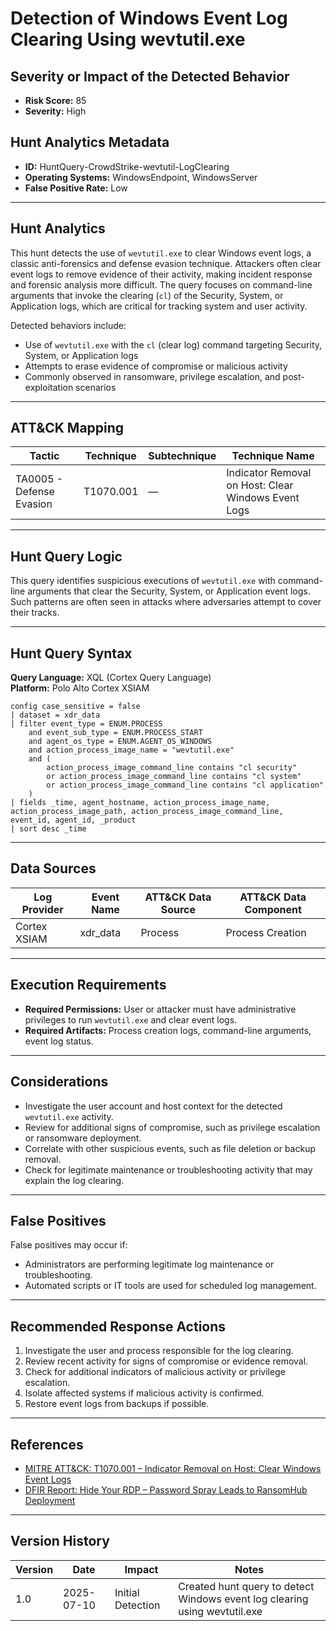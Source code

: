 # Detection of Windows Event Log Clearing Using wevtutil.exe

## Severity or Impact of the Detected Behavior

- **Risk Score:** 85  
- **Severity:** High

## Hunt Analytics Metadata

- **ID:** HuntQuery-CrowdStrike-wevtutil-LogClearing
- **Operating Systems:** WindowsEndpoint, WindowsServer
- **False Positive Rate:** Low

---

## Hunt Analytics

This hunt detects the use of `wevtutil.exe` to clear Windows event logs, a classic anti-forensics and defense evasion technique. Attackers often clear event logs to remove evidence of their activity, making incident response and forensic analysis more difficult. The query focuses on command-line arguments that invoke the clearing (`cl`) of the Security, System, or Application logs, which are critical for tracking system and user activity.

Detected behaviors include:

- Use of `wevtutil.exe` with the `cl` (clear log) command targeting Security, System, or Application logs
- Attempts to erase evidence of compromise or malicious activity
- Commonly observed in ransomware, privilege escalation, and post-exploitation scenarios

---

## ATT&CK Mapping

| Tactic                        | Technique   | Subtechnique | Technique Name                                 |
|-------------------------------|-------------|--------------|-----------------------------------------------|
| TA0005 - Defense Evasion      | T1070.001   | —            | Indicator Removal on Host: Clear Windows Event Logs |

---

## Hunt Query Logic

This query identifies suspicious executions of `wevtutil.exe` with command-line arguments that clear the Security, System, or Application event logs. Such patterns are often seen in attacks where adversaries attempt to cover their tracks.

---

## Hunt Query Syntax

**Query Language:** XQL (Cortex Query Language)  
**Platform:** Polo Alto Cortex XSIAM

```xql
config case_sensitive = false
| dataset = xdr_data
| filter event_type = ENUM.PROCESS
    and event_sub_type = ENUM.PROCESS_START
    and agent_os_type = ENUM.AGENT_OS_WINDOWS
    and action_process_image_name = "wevtutil.exe"
    and (
        action_process_image_command_line contains "cl security"
        or action_process_image_command_line contains "cl system"
        or action_process_image_command_line contains "cl application"
    )
| fields _time, agent_hostname, action_process_image_name, action_process_image_path, action_process_image_command_line, event_id, agent_id, _product
| sort desc _time
```

---

## Data Sources

| Log Provider | Event Name       | ATT&CK Data Source  | ATT&CK Data Component  |
|--------------|------------------|---------------------|------------------------|
| Cortex XSIAM|    xdr_data       | Process             | Process Creation       |

---

## Execution Requirements

- **Required Permissions:** User or attacker must have administrative privileges to run `wevtutil.exe` and clear event logs.
- **Required Artifacts:** Process creation logs, command-line arguments, event log status.

---

## Considerations

- Investigate the user account and host context for the detected `wevtutil.exe` activity.
- Review for additional signs of compromise, such as privilege escalation or ransomware deployment.
- Correlate with other suspicious events, such as file deletion or backup removal.
- Check for legitimate maintenance or troubleshooting activity that may explain the log clearing.

---

## False Positives

False positives may occur if:

- Administrators are performing legitimate log maintenance or troubleshooting.
- Automated scripts or IT tools are used for scheduled log management.

---

## Recommended Response Actions

1. Investigate the user and process responsible for the log clearing.
2. Review recent activity for signs of compromise or evidence removal.
3. Check for additional indicators of malicious activity or privilege escalation.
4. Isolate affected systems if malicious activity is confirmed.
5. Restore event logs from backups if possible.

---

## References

- [MITRE ATT&CK: T1070.001 – Indicator Removal on Host: Clear Windows Event Logs](https://attack.mitre.org/techniques/T1070/001/)
- [DFIR Report: Hide Your RDP – Password Spray Leads to RansomHub Deployment](https://thedfirreport.com/2025/06/30/hide-your-rdp-password-spray-leads-to-ransomhub-deployment/)

---

## Version History

| Version | Date       | Impact            | Notes                                                                                      |
|---------|------------|-------------------|--------------------------------------------------------------------------------------------|
| 1.0     | 2025-07-10 | Initial Detection | Created hunt query to detect Windows event log clearing using wevtutil.exe                 |

